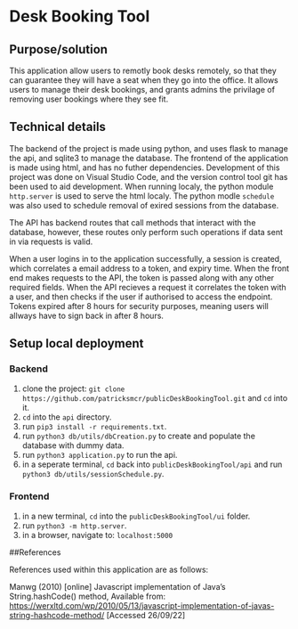 # Desk Booking Tool

## Purpose/solution

This application allow users to remotly book desks remotely, so that they can guarantee they will have a seat when they go into the office. It allows users to manage their desk bookings, and grants admins the privilage of removing user bookings where they see fit.

## Technical details

The backend of the project is made using python, and uses flask to manage the api, and sqlite3 to manage the database. The frontend of the application is made using html, and has no futher dependencies. Development of this project was done on Visual Studio Code, and the version control tool git has been used to aid development. When running localy, the python module `http.server` is used to serve the html localy. The python modle `schedule` was also used to schedule removal of exired sessions from the database.

The API has backend routes that call methods that interact with the database, however, these routes only perform such operations if data sent in via requests is valid.

When a user logins in to the application successfully, a session is created, which correlates a email address to a token, and expiry time. When the front end makes requests to the API, the token is passed along with any other required fields. When the API recieves a request it correlates the token with a user, and then checks if the user if authorised to access the endpoint. Tokens expired after 8 hours for security purposes, meaning users will allways have to sign back in after 8 hours.

## Setup local deployment
### Backend
1. clone the project: `git clone https://github.com/patricksmcr/publicDeskBookingTool.git` and `cd` into it.
2. `cd` into the `api` directory.
3. run `pip3 install -r requirements.txt`.
3. run `python3 db/utils/dbCreation.py` to create and populate the database with dummy data.
4. run `python3 application.py` to run the api.
5. in a seperate terminal, `cd` back into `publicDeskBookingTool/api` and run `python3 db/utils/sessionSchedule.py`.
 
### Frontend
1. in a new terminal, `cd` into the `publicDeskBookingTool/ui` folder.
2. run `python3 -m http.server`.
3. in a browser, navigate to: `localhost:5000`

##References

References used within this application are as follows: 

Manwg (2010) [online] Javascript implementation of Java’s String.hashCode() method, Available from: https://werxltd.com/wp/2010/05/13/javascript-implementation-of-javas-string-hashcode-method/ [Accessed 26/09/22]
